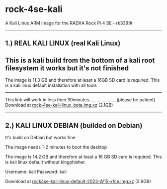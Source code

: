 # rock-4se-kali
A Kali Linux ARM image for the RADXA Rock Pi 4 SE - rk3399t 


-------------------
1.) REAL KALI LINUX              (real Kali Linux)
-------------------

This is a kali build from the bottom of a kali root filesystem it works but it's not finished
---------------------------------------------------------------------------------------------

The image is 11.3 GB and therefore at least a 16GB SD card is required. 
This is a kali linux default installation with all tools

---------------------------------------------------------------------------------------------

This link will work in less then 30minutes......................(please be patient)
Download at <a href="HIER URL EINFÜGEN">rock-4se-kali-linux_beta.img.xz</a> (2.1GB)



---------------------
2.) KALI LINUX DEBIAN          (builded on Debian)
---------------------
It's build on Debian but works fine

The image needs 1-2 minutes to boot the desktop

The image is 14.2 GB and therefore at least a 16 GB SD card is required.
This is kali linux default without kingphisher.

Username: kali
Password: kali

Download at <a href="https://drive.google.com/file/d/1sig3IbY23cuAeM2c20aRQESbx57z_mBA/view?usp=sharing">rock4se-kali-linux-default-2023-W15-xfce.img.xz</a> (3.9GB)
